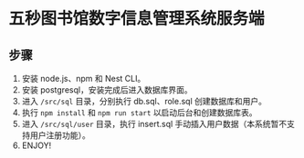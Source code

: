 # 五秒图书馆数字信息管理系统服务端

## 步骤

1. 安装 node.js、npm 和 Nest CLI。
2. 安装 postgresql，安装完成后进入数据库界面。
3. 进入 `/src/sql` 目录，分别执行 db.sql、role.sql 创建数据库和用户。
4. 执行 `npm install` 和 `npm run start` 以启动后台和创建数据库表。
5. 进入 `/src/sql/user` 目录，执行 insert.sql 手动插入用户数据（本系统暂不支持用户注册功能）。
6. ENJOY!
